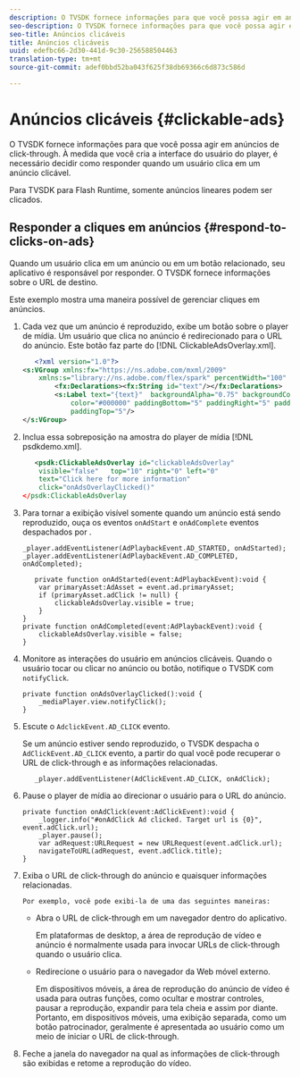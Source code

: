 ```yaml
---
description: O TVSDK fornece informações para que você possa agir em anúncios de click-through. À medida que você cria a interface do usuário do player, é necessário decidir como responder quando um usuário clica em um anúncio clicável.
seo-description: O TVSDK fornece informações para que você possa agir em anúncios de click-through. À medida que você cria a interface do usuário do player, é necessário decidir como responder quando um usuário clica em um anúncio clicável.
seo-title: Anúncios clicáveis
title: Anúncios clicáveis
uuid: edefbc66-2d30-441d-9c30-256588504463
translation-type: tm+mt
source-git-commit: adef0bbd52ba043f625f38db69366c6d873c586d

---
```



# Anúncios clicáveis {#clickable-ads}

O TVSDK fornece informações para que você possa agir em anúncios de click-through. À medida que você cria a interface do usuário do player, é necessário decidir como responder quando um usuário clica em um anúncio clicável.

Para TVSDK para Flash Runtime, somente anúncios lineares podem ser clicados.

## Responder a cliques em anúncios {#respond-to-clicks-on-ads}

Quando um usuário clica em um anúncio ou em um botão relacionado, seu aplicativo é responsável por responder. O TVSDK fornece informações sobre o URL de destino.

Este exemplo mostra uma maneira possível de gerenciar cliques em anúncios.

1. Cada vez que um anúncio é reproduzido, exibe um botão sobre o player de mídia. Um usuário que clica no anúncio é redirecionado para o URL do anúncio. Este botão faz parte do [!DNL ClickableAdsOverlay.xml].

   ```xml
      <?xml version="1.0"?> 
   <s:VGroup xmlns:fx="https://ns.adobe.com/mxml/2009"  
       xmlns:s="library://ns.adobe.com/flex/spark" percentWidth="100" horizontalAlign="center">     
           <fx:Declarations><fx:String id="text"/></fx:Declarations> 
           <s:Label text="{text}"  backgroundAlpha="0.75" backgroundColor="#DEDEDE"  
               color="#000000" paddingBottom="5" paddingRight="5" paddingLeft="5"  
               paddingTop="5"/> 
   </s:VGroup>
   ```

1. Inclua essa sobreposição na amostra do player de mídia [!DNL psdkdemo.xml].

   ```xml
      <psdk:ClickableAdsOverlay id="clickableAdsOverlay"  
       visible="false"   top="10" right="0" left="0"  
       text="Click here for more information"   
       click="onAdsOverlayClicked()" 
   </psdk:ClickableAdsOverlay
   ```

1. Para tornar a exibição visível somente quando um anúncio está sendo reproduzido, ouça os eventos `onAdStart` e `onAdComplete` eventos despachados por .

   ```
   _player.addEventListener(AdPlaybackEvent.AD_STARTED, onAdStarted); 
   _player.addEventListener(AdPlaybackEvent.AD_COMPLETED, onAdCompleted); 
   ```

   ```
      private function onAdStarted(event:AdPlaybackEvent):void { 
       var primaryAsset:AdAsset = event.ad.primaryAsset; 
       if (primaryAsset.adClick != null) { 
           clickableAdsOverlay.visible = true;  
       } 
   } 
   private function onAdCompleted(event:AdPlaybackEvent):void { 
       clickableAdsOverlay.visible = false; 
   }
   ```

1. Monitore as interações do usuário em anúncios clicáveis. Quando o usuário tocar ou clicar no anúncio ou botão, notifique o TVSDK com `notifyClick`.

   ```
   private function onAdsOverlayClicked():void {     
       _mediaPlayer.view.notifyClick(); 
   }
   ```

1. Escute o `AdclickEvent.AD_CLICK` evento.

   Se um anúncio estiver sendo reproduzido, o TVSDK despacha o `AdClickEvent.AD_CLICK` evento, a partir do qual você pode recuperar o URL de click-through e as informações relacionadas.

   ```
      _player.addEventListener(AdClickEvent.AD_CLICK, onAdClick);
   ```

1. Pause o player de mídia ao direcionar o usuário para o URL do anúncio.

   ```
   private function onAdClick(event:AdClickEvent):void { 
       _logger.info("#onAdClick Ad clicked. Target url is {0}", event.adClick.url);  
       _player.pause(); 
       var adRequest:URLRequest = new URLRequest(event.adClick.url); 
       navigateToURL(adRequest, event.adClick.title); 
   }
   ```

1. Exiba o URL de click-through do anúncio e quaisquer informações relacionadas.

       Por exemplo, você pode exibi-la de uma das seguintes maneiras:
   
   * Abra o URL de click-through em um navegador dentro do aplicativo.

      Em plataformas de desktop, a área de reprodução de vídeo e anúncio é normalmente usada para invocar URLs de click-through quando o usuário clica.
   * Redirecione o usuário para o navegador da Web móvel externo.

      Em dispositivos móveis, a área de reprodução do anúncio de vídeo é usada para outras funções, como ocultar e mostrar controles, pausar a reprodução, expandir para tela cheia e assim por diante. Portanto, em dispositivos móveis, uma exibição separada, como um botão patrocinador, geralmente é apresentada ao usuário como um meio de iniciar o URL de click-through.

1. Feche a janela do navegador na qual as informações de click-through são exibidas e retome a reprodução do vídeo.

